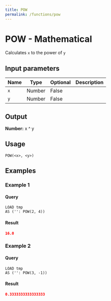 ```yaml
---
title: POW
permalink: /functions/pow
---
```


# POW - Mathematical

Calculates `x` to the power of `y`

## Input parameters

| Name | Type | Optional | Description |
| --- | --- | --- | --- |
| `x` | Number | False |  |
| `y` | Number | False |  |

## Output

**Number:** x ^ y

## Usage

```joda
POW(<x>, <y>)
```

## Examples

### Example 1


#### Query
```joda
LOAD tmp
AS ('': POW(2, 4))
```
#### Result
```json
16.0
```


### Example 2


#### Query
```joda
LOAD tmp
AS ('': POW(3, -1))
```
#### Result
```json
0.3333333333333333
```


